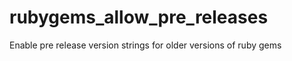 rubygems_allow_pre_releases
===========================

Enable pre release version strings for older versions of ruby gems
